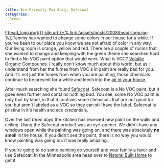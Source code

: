 ```yaml
---
title: Eco-Friendly Painting, Safecoat
categories:
- Green
---
```


[![head_logo.jpg]({{ site.url }}{% link /assets/posts/2008/head-logo.jpg %})](http://www.afmsafecoat.com/)Tammy has wanted to change some colors in our house for a while. If you've been to our place you know we are not afraid of color in any way. Our living room is orange, yellow and red.
There are a couple of rooms that she wanted to change and keeping with the green theme she searched hard to find a No VOC paint option that would work. What is VOC? [Volatile Organic Compounds](http://en.wikipedia.org/wiki/Volatile_organic_compound). I really don't know much about this world, but as I understand from her the fumes from VOC's in paint are really bad for you. And it's not just the fumes from when you are painting, those chemicals continue to be present for a while and leech into the [air in your house](http://en.wikipedia.org/wiki/Sick_building_syndrome).

After much searching she found [Safecoat](). Safecoat is a No VOC paint, but it goes even further and contains nothing _bad_. You see, some No VOC paint is only that by label, in that it contains some chemicals that are not good for you but aren't labeled as a VOC so they can still have the label. Safecoat is pristine in it's health and eco credentials.

Over the last _three days_ the kitchen has received new paint on the walls and ceiling. Using the Safecoat product was an eye-opener. We didn't have any windows open while the painting was going on, and there was absolutely **no smell** in the house. If you didn't see the paint, there is no way you would know painting was going on. It was really amazing.

If you're going to do some painting do yourself and your family a favor and use Safecoat. In the Minneapolis area head over to [Natural Built Home](http://www.naturalbuilthome.com/) to get it.
